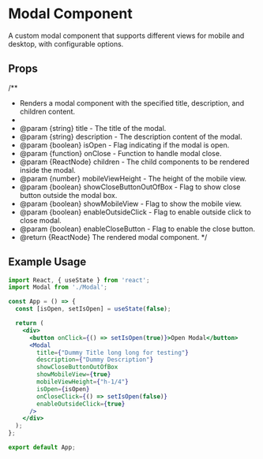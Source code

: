 # Modal Component

A custom modal component that supports different views for mobile and desktop, with configurable options.

## Props

/**
 * Renders a modal component with the specified title, description, and children content.
 *
 * @param {string} title - The title of the modal.
 * @param {string} description - The description content of the modal.
 * @param {boolean} isOpen - Flag indicating if the modal is open.
 * @param {function} onClose - Function to handle modal close.
 * @param {ReactNode} children - The child components to be rendered inside the modal.
 * @param {number} mobileViewHeight - The height of the mobile view.
 * @param {boolean} showCloseButtonOutOfBox - Flag to show close button outside the modal box.
 * @param {boolean} showMobileView - Flag to show the mobile view.
 * @param {boolean} enableOutsideClick - Flag to enable outside click to close modal.
 * @param {boolean} enableCloseButton - Flag to enable the close button.
 * @return {ReactNode} The rendered modal component.
 */


## Example Usage

```jsx
import React, { useState } from 'react';
import Modal from './Modal';

const App = () => {
  const [isOpen, setIsOpen] = useState(false);

  return (
    <div>
      <button onClick={() => setIsOpen(true)}>Open Modal</button>
      <Modal
        title={"Dummy Title long long for testing"}
        description={"Dummy Description"}
        showCloseButtonOutOfBox
        showMobileView={true}
        mobileViewHeight={"h-1/4"}
        isOpen={isOpen}
        onCloseClick={() => setIsOpen(false)}
        enableOutsideClick={true}
      />
    </div>
  );
};

export default App;
